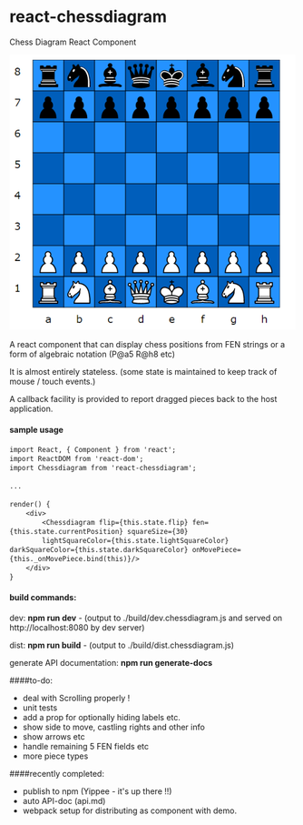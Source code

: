 # react-chessdiagram
Chess Diagram React Component

![screenshot](./screenshot.PNG)

A react component that can display chess positions from FEN strings or a form of algebraic notation (P@a5 R@h8 etc)

It is almost entirely stateless. (some state is maintained to keep track of mouse / touch events.)

A callback facility is provided to report dragged pieces back to the host application.

#### sample usage

	import React, { Component } from 'react';
	import ReactDOM from 'react-dom';	
    import Chessdiagram from 'react-chessdiagram';
	
	...

	render() {
		<div>
			<Chessdiagram flip={this.state.flip} fen={this.state.currentPosition} squareSize={30} 
			lightSquareColor={this.state.lightSquareColor} darkSquareColor={this.state.darkSquareColor} onMovePiece={this._onMovePiece.bind(this)}/>
		</div>
	}
	


#### build commands:

dev: **npm run dev** - (output to ./build/dev.chessdiagram.js and served on http://localhost:8080 by dev server)

dist: **npm run build** - (output to ./build/dist.chessdiagram.js)

generate API documentation: **npm run generate-docs**

####to-do: 
- deal with Scrolling properly !
- unit tests
- add a prop for optionally hiding labels etc.
- show side to move, castling rights and other info
- show arrows etc
- handle remaining 5 FEN fields etc
- more piece types


####recently completed:
- publish to npm (Yippee - it's up there !!)
- auto API-doc (api.md)
- webpack setup for distributing as component with demo.


